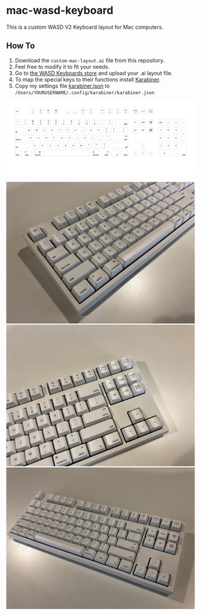 # mac-wasd-keyboard

This is a custom WASD V2 Keyboard layout for Mac computers.

## How To
1. Download the `custom-mac-layout.ai` file from this repository.
2. Feel free to modify it to fit your needs.
3. Go to [the WASD Keyboards store](http://www.wasdkeyboards.com/index.php/products/mechanical-keyboard/wasd-v2-87-key-custom-mechanical-keyboard.html) and upload your .ai layout file.
4. To map the special keys to their functions install [Karabiner](https://pqrs.org/osx/karabiner/).
5. Copy my settings file [karabiner.json](https://github.com/artofrawr/dotfiles/blob/master/osx/karabiner.json) to `/Users/YOURUSERNAME/.config/karabiner/karabiner.json`

![Preview](https://github.com/artofrawr/mac-wasd-keyboard/blob/master/custom-mac-layout.png?raw=true)

![keyboard1](https://github.com/artofrawr/mac-wasd-keyboard/blob/master/photos/photo1.jpg?raw=true)
![keyboard2](https://github.com/artofrawr/mac-wasd-keyboard/blob/master/photos/photo2.jpg?raw=true)
![keyboard3](https://github.com/artofrawr/mac-wasd-keyboard/blob/master/photos/photo3.jpg?raw=true)
